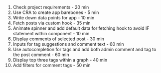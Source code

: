 1. Check project requirements - 20 min
2. Use CRA to create app barebones - 5 min
3. Write down data points for app - 10 min
4. Fetch posts via custom hook - 35 min
5. Animate spinner and add default data for fetching hook to avoid IF statement within component - 10 min
6. Display comments of selected post - 30 min
7. Inputs for tag suggestions and comment text - 60 min
8. Use autocompletion for tags and add both admin comment and tag to the post comment - 60 min
9. Display top three tags within a graph - 40 min
10. Add filters for comment tags - 50 min
